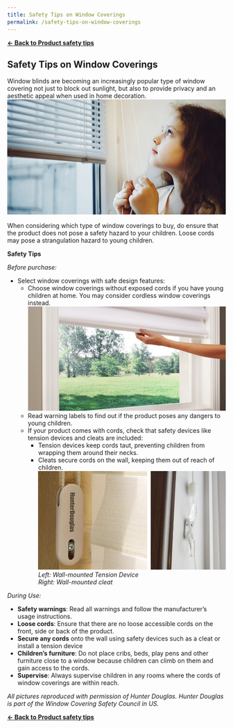 ```yaml
---
title: Safety Tips on Window Coverings
permalink: /safety-tips-on-window-coverings
---
```


**[&#8592; Back to Product safety tips](/consumers/product-safety-tips/home-appliances-and-furniture)**

## Safety Tips on Window Coverings
Window blinds are becoming an increasingly popular type of window covering not just to block out sunlight, but also to provide privacy and an aesthetic appeal when used in home decoration.
![window coverings 1](/images/product-safety-tips/window-coverings-1.jpg)

When considering which type of window coverings to buy, do ensure that the product does not pose a safety hazard to your children. Loose cords may pose a strangulation hazard to young children.

**Safety Tips**

*Before purchase:*
* Select window coverings with safe design features:
  * Choose window coverings without exposed cords if you have young children at home. You may consider cordless window coverings instead.
![window coverings 2](/images/product-safety-tips/window-coverings-2.jpg)
  * Read warning labels to find out if the product poses any dangers to young children.
  * If your product comes with cords, check that safety devices like tension devices and cleats are included:
    * Tension devices keep cords taut, preventing children from wrapping them around their necks.
    * Cleats secure cords on the wall, keeping them out of reach of children.
![window coverings 3](/images/product-safety-tips/window-coverings-3.jpg)
*Left: Wall-mounted Tension Device<br>
Right: Wall-mounted cleat*

*During Use:*
* **Safety warnings**: Read all warnings and follow the manufacturer’s usage instructions.
* **Loose cords**: Ensure that there are no loose accessible cords on the front, side or back of the product.
* **Secure any cords** onto the wall using safety devices such as a cleat or install a tension device
* **Children’s furniture**: Do not place cribs, beds, play pens and other furniture close to a window because children can climb on them and gain access to the cords.
* **Supervise**: Always supervise children in any rooms where the cords of window coverings are within reach.

*All pictures reproduced with permission of Hunter Douglas. Hunter Douglas is part of the Window Covering Safety Council in US.*

**[&#8592; Back to Product safety tips](/consumers/product-safety-tips/home-appliances-and-furniture)**
